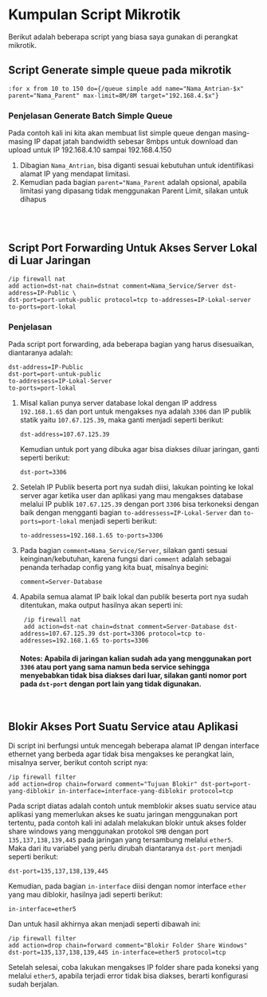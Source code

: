 # Kumpulan Script Mikrotik
Berikut adalah beberapa script yang biasa saya gunakan di perangkat mikrotik.



## Script Generate simple queue pada mikrotik

    :for x from 10 to 150 do={/queue simple add name="Nama_Antrian-$x" parent="Nama_Parent" max-limit=8M/8M target="192.168.4.$x"}


### Penjelasan Generate Batch Simple Queue
Pada contoh kali ini kita akan membuat list simple queue dengan masing-masing IP dapat jatah bandwidth sebesar 8mbps untuk download dan upload untuk IP 192.168.4.10 sampai 192.168.4.150

1. Dibagian `Nama_Antrian`, bisa diganti sesuai kebutuhan untuk identifikasi alamat IP yang mendapat limitasi.
2. Kemudian pada bagian `parent="Nama_Parent` adalah opsional, apabila limitasi yang dipasang tidak menggunakan Parent Limit, silakan untuk dihapus
</br>
</br>

## Script Port Forwarding Untuk Akses Server Lokal di Luar Jaringan

    /ip firewall nat
    add action=dst-nat chain=dstnat comment=Nama_Service/Server dst-address=IP-Public \
    dst-port=port-untuk-public protocol=tcp to-addresses=IP-Lokal-server to-ports=port-lokal

### Penjelasan 
Pada script port forwarding, ada beberapa bagian yang harus disesuaikan, diantaranya adalah:

    dst-address=IP-Public
    dst-port=port-untuk-public
    to-addressess=IP-Lokal-Server
    to-ports=port-lokal

 1. Misal kalian punya server database lokal dengan IP address `192.168.1.65` dan port untuk mengakses nya adalah `3306` dan IP publik statik yaitu `107.67.125.39`, maka ganti menjadi seperti berikut:

    `dst-address=107.67.125.39`

    Kemudian untuk port yang dibuka agar bisa diakses diluar jaringan, ganti seperti berikut:

    `dst-port=3306`




2. Setelah IP Publik beserta port nya sudah diisi, lakukan pointing ke lokal server agar ketika user dan aplikasi yang mau mengakses database melalui IP publik `107.67.125.39` dengan port `3306` bisa terkoneksi dengan baik dengan mengganti bagian `to-addressess=IP-Lokal-Server` dan `to-ports=port-lokal` menjadi seperti berikut:

    `to-addressess=192.168.1.65
to-ports=3306`

3. Pada bagian `comment=Nama_Service/Server`, silakan ganti sesuai keinginan/kebutuhan, karena fungsi dari `comment` adalah sebagai penanda terhadap config yang kita buat, misalnya begini:
   
    `comment=Server-Database`

4. Apabila semua alamat IP baik lokal dan publik beserta port nya sudah ditentukan, maka output hasilnya akan seperti ini:

        /ip firewall nat
        add action=dst-nat chain=dstnat comment=Server-Database dst-address=107.67.125.39 dst-port=3306 protocol=tcp to-addresses=192.168.1.65 to-ports=3306

    #### Notes: Apabila di jaringan kalian sudah ada yang menggunakan port `3306` atau port yang sama namun beda service sehingga menyebabkan tidak bisa diakses dari luar, silakan ganti nomor port pada `dst-port` dengan port lain yang tidak digunakan.
</br>

## Blokir Akses Port Suatu Service atau Aplikasi
Di script ini berfungsi untuk mencegah beberapa alamat IP dengan interface ethernet yang berbeda agar tidak bisa mengakses ke perangkat lain, misalnya server, berikut contoh script nya:

    /ip firewall filter
    add action=drop chain=forward comment="Tujuan Blokir" dst-port=port-yang-diblokir in-interface=interface-yang-diblokir protocol=tcp

Pada script diatas adalah contoh untuk memblokir akses suatu service atau aplikasi yang memerlukan akses ke suatu jaringan menggunakan port tertentu, pada contoh kali ini adalah melakukan blokir untuk akses folder share windows yang menggunakan protokol `SMB` dengan port `135,137,138,139,445` pada jaringan yang tersambung melalui `ether5`. </br>
Maka dari itu variabel yang perlu dirubah diantaranya `dst-port` menjadi seperti berikut:

    dst-port=135,137,138,139,445

Kemudian, pada bagian `in-interface` diisi dengan nomor interface `ether` yang mau diblokir, hasilnya jadi seperti berikut:

    in-interface=ether5

Dan untuk hasil akhirnya akan menjadi seperti dibawah ini:

    /ip firewall filter
    add action=drop chain=forward comment="Blokir Folder Share Windows" dst-port=135,137,138,139,445 in-interface=ether5 protocol=tcp

Setelah selesai, coba lakukan mengakses IP folder share pada koneksi yang melalui `ether5`, apabila terjadi error tidak bisa diakses, berarti konfigurasi sudah berjalan.        

